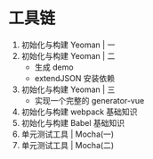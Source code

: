 # 工具链

1. 初始化与构建 Yeoman | 一
2. 初始化与构建 Yeoman | 二
   - 生成 demo
   - extendJSON 安装依赖
3. 初始化与构建 Yeoman | 三
   - 实现一个完整的 generator-vue
4. 初始化与构建 webpack 基础知识
5. 初始化与构建 Babel 基础知识
6. 单元测试工具 | Mocha(一)
7. 单元测试工具 | Mocha(二)
